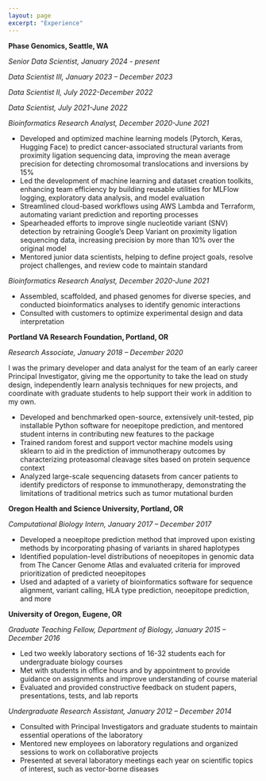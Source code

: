 ```yaml
---
layout: page
excerpt: "Experience"
---
```


**Phase Genomics, Seattle, WA**

_Senior Data Scientist, January 2024 - present_

_Data Scientist III, January 2023 – December 2023_

_Data Scientist II, July 2022-December 2022_

_Data Scientist, July 2021-June 2022_

_Bioinformatics Research Analyst, December 2020-June 2021_

-	Developed and optimized machine learning models (Pytorch, Keras, Hugging Face) to predict cancer-associated structural variants from proximity ligation sequencing data, improving the mean average precision for detecting chromosomal translocations and inversions by 15%
-	Led the development of machine learning and dataset creation toolkits, enhancing team efficiency by building reusable utilities for MLFlow logging, exploratory data analysis, and model evaluation
- Streamlined cloud-based workflows using AWS Lambda and Terraform, automating variant prediction and reporting processes
- Spearheaded efforts to improve single nucleotide variant (SNV) detection by retraining Google’s Deep Variant on proximity ligation sequencing data, increasing precision by more than 10% over the original model
- Mentored junior data scientists, helping to define project goals, resolve project challenges, and review code to maintain standard

_Bioinformatics Research Analyst, December 2020-June 2021_

-	Assembled, scaffolded, and phased genomes for diverse species, and conducted bioinformatics analyses to identify genomic interactions
-	Consulted with customers to optimize experimental design and data interpretation


**Portland VA Research Foundation, Portland, OR**

_Research Associate, January 2018 – December 2020_

I was the primary developer and data analyst for the team of an early career Principal Investigator, giving me the opportunity to take the lead on study design, independently learn analysis techniques for new projects, and coordinate with graduate students to help support their work in addition to my own.
-	Developed and benchmarked open-source, extensively unit-tested, pip installable Python software for neoepitope prediction, and mentored student interns in contributing new features to the package
-	Trained random forest and support vector machine models using sklearn to aid in the prediction of immunotherapy outcomes by characterizing proteasomal cleavage sites based on protein sequence context
-	Analyzed large-scale sequencing datasets from cancer patients to identify predictors of response to immunotherapy, demonstrating the limitations of traditional metrics such as tumor mutational burden


**Oregon Health and Science University, Portland, OR**

_Computational Biology Intern, January 2017 – December 2017_
-	Developed a neoepitope prediction method that improved upon existing methods by incorporating phasing of variants in shared haplotypes
-	Identified population-level distributions of neoepitopes in genomic data from The Cancer Genome Atlas and evaluated criteria for improved prioritization of predicted neoepitopes
-	Used and adapted of a variety of bioinformatics software for sequence alignment, variant calling, HLA type prediction, neoepitope prediction, and more


**University of Oregon, Eugene, OR**

_Graduate Teaching Fellow, Department of Biology, January 2015 – December 2016_
-	Led two weekly laboratory sections of 16-32 students each for undergraduate biology courses
-	Met with students in office hours and by appointment to provide guidance on assignments and improve understanding of course material
-	Evaluated and provided constructive feedback on student papers, presentations, tests, and lab reports	

_Undergraduate Research Assistant, January 2012 – December 2014_
-	Consulted with Principal Investigators and graduate students to maintain essential operations of the laboratory
-	Mentored new employees on laboratory regulations and organized sessions to work on collaborative projects
-	Presented at several laboratory meetings each year on scientific topics of interest, such as vector-borne diseases

